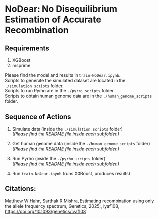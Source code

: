 # NoDear: No Disequilibrium Estimation of Accurate Recombination

## Requirements
1. XGBoost  
2. msprime  

Please find the model and results in `train-NoDear.ipynb`.  
Scripts to generate the simulated dataset are located in the `./simulation_scripts` folder.  
Scripts to run Pyrho are in the `./pyrho_scripts` folder.  
Scripts to obtain human genome data are in the `./human_genome_scripts` folder.

## Sequence of Actions

1. Simulate data (inside the `./simulation_scripts` folder)  
   *(Please find the README file inside each subfolder.)*

2. Get human genome data (inside the `./human_genome_scripts` folder)  
   *(Please find the README file inside each subfolder.)*

3. Run Pyrho (inside the `./pyrho_scripts` folder)  
   *(Please find the README file inside each subfolder.)*

4. Run `train-NoDear.ipynb` (runs XGBoost, produces results)


## Citations:
  Matthew W Hahn, Sarthak R Mishra, Estimating recombination using only the allele frequency spectrum, Genetics, 2025;, iyaf108, https://doi.org/10.1093/genetics/iyaf108
